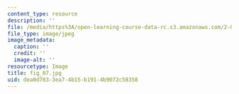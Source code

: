 ```yaml
---
content_type: resource
description: ''
file: /media/https%3A/open-learning-course-data-rc.s3.amazonaws.com/2-007-design-and-manufacturing-i-spring-2009/dea0d7833ea74b15b1914b9072c58358_fig_07.jpg
file_type: image/jpeg
image_metadata:
  caption: ''
  credit: ''
  image-alt: ''
resourcetype: Image
title: fig_07.jpg
uid: dea0d783-3ea7-4b15-b191-4b9072c58358
---
```

